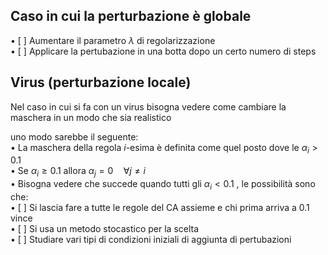 ## Caso in cui la perturbazione è globale    
• [ ] Aumentare il parametro $\lambda$ di regolarizzazione  
• [ ] Applicare la pertubazione in una botta dopo un certo numero di steps  

## Virus (perturbazione locale)  
Nel caso in cui si fa con un virus bisogna vedere come cambiare la maschera in un modo che sia realistico  

uno modo sarebbe il seguente:  
• La maschera della regola $i$-esima è definita come quel posto dove le $\alpha_i>0.1$  
• Se $\alpha_i\ge 0.1$ allora $\alpha_j=0\quad \forall j\neq i$  
• Bisogna vedere che succede quando tutti gli $\alpha_i<0.1$ , le possibilità sono che:  
• [ ] Si lascia fare a tutte le regole del CA assieme e chi prima arriva a 0.1 vince  
• [ ] Si usa un metodo stocastico per la scelta  
• [ ] Studiare vari tipi di condizioni iniziali di aggiunta di pertubazioni